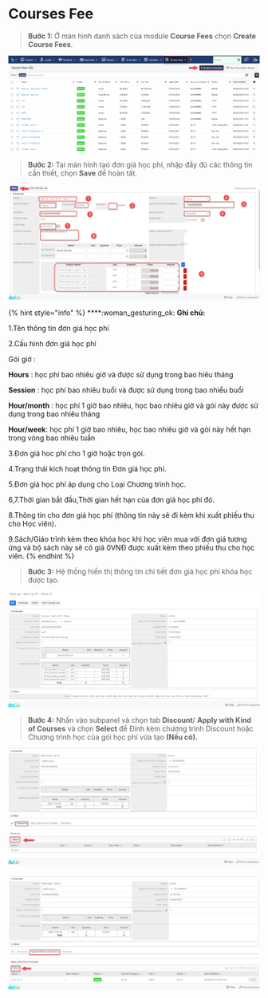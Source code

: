 # Courses Fee

> **Bước 1:** Ở màn hình danh sách của module **Course Fees** chọn **Create Course Fees**.

![](../.gitbook/assets/dghp0.png)

> **Bước 2:** Tại màn hình tạo đơn giá học phí, nhập đầy đủ các thông tin cần thiết, chọn **Save** để hoàn tất.

![](../.gitbook/assets/dghp1.png)

{% hint style="info" %}
****:woman\_gesturing\_ok: **Ghi chú:**

1.Tên thông tin đơn giá học phí

2.Cấu hình đơn giá học phí

Gói giờ :&#x20;

**Hours** : học phí bao nhiêu giờ và được sử dụng trong bao hiêu tháng

**Session** : học phí bao nhiêu buổi và được sử dụng trong bao nhiểu buổi

**Hour/month** : học phí 1 giờ bao nhiêu, học bao nhiêu giờ và gói này được sử dụng trong bao nhiêu tháng

**Hour/week**: học phí 1 giờ bao nhiêu, học bao nhiêu giờ và gói này hết hạn trong vòng bao nhiêu tuần

3.Đơn giá hoc phí cho 1 giờ hoặc trọn gói.

4.Trạng thái kích hoạt thông tin Đơn giá học phí.

5.Đơn giá học phí áp dụng cho Loại Chương trình học.

6,7.Thời gian bắt đầu,Thời gian hết hạn của đơn giá học phí đó.

8.Thông tin cho đơn giá học phí (thông tin này sẽ đi kèm khi xuất phiếu thu cho Học viên).

9.Sách/Giáo trình kèm theo khóa học khi học viên mua với đơn giá tương ứng và bộ sách này sẽ có giá 0VNĐ được xuất kèm theo phiếu thu cho học viên.
{% endhint %}

> **Bước 3:** Hệ thống hiển thị thông tin chi tiết đơn giá học phí khóa học được tạo.

![](../.gitbook/assets/dghpfn.png)

> **Bước 4:** Nhấn vào subpanel và chọn tab **Discount**/ **Apply with Kind of Courses** và chọn **Select** để Đính kèm chương trình Discount hoặc Chương trình học của gói học phí vừa tạo **(Nếu có).**

![](../.gitbook/assets/dongiahp2.png)

![](../.gitbook/assets/dghp3.png)
